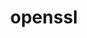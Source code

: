 ---
title: "openssl"
layout: cache
categories: [package, develop-2023-06-04]
meta: {"versions": ["1.1.1t"], "compilers": ["gcc@=11.1.0", "gcc@=11.3.0", "gcc@=12.1.0", "gcc@=12.3.0", "gcc@=7.3.1", "gcc@=7.5.0", "intel@=2021.9.0", "oneapi@=2023.0.0"], "oss": ["amzn2", "ubuntu18.04", "ubuntu20.04", "ubuntu22.04"], "platforms": ["linux"], "targets": ["aarch64", "icelake", "neoverse_n1", "neoverse_v1", "ppc64le", "x86_64", "x86_64_v3"], "stacks": ["aws-ahug", "aws-ahug-aarch64", "aws-isc", "aws-isc-aarch64", "aws-pcluster-icelake", "aws-pcluster-neoverse_n1", "aws-pcluster-neoverse_v1", "aws-pcluster-skylake", "build_systems", "data-vis-sdk", "e4s", "e4s-oneapi", "e4s-power", "gpu-tests", "ml-linux-x86_64-cpu", "ml-linux-x86_64-cuda", "ml-linux-x86_64-rocm", "radiuss", "radiuss-aws", "radiuss-aws-aarch64", "root", "tutorial"], "num_specs": 12, "num_specs_by_stack": {"radiuss-aws-aarch64": 2, "root": 12, "aws-ahug-aarch64": 2, "aws-isc-aarch64": 2, "aws-pcluster-skylake": 2, "aws-pcluster-icelake": 2, "aws-ahug": 1, "radiuss-aws": 1, "aws-isc": 1, "aws-pcluster-neoverse_v1": 1, "aws-pcluster-neoverse_n1": 1, "build_systems": 1, "radiuss": 1, "e4s-power": 1, "e4s-oneapi": 1, "data-vis-sdk": 1, "gpu-tests": 1, "e4s": 1, "ml-linux-x86_64-rocm": 1, "tutorial": 2, "ml-linux-x86_64-cpu": 1, "ml-linux-x86_64-cuda": 1}}
spec_details: [{"hash": "tzqoaldsyri2r3vr2efuez2ivktlbamc", "compiler": "gcc@=7.3.1", "versions": ["1.1.1t"], "os": "amzn2", "platform": "linux", "target": "aarch64", "variants": ["build_system=generic", "certs=mozilla", "~docs", "~shared"], "stacks": ["radiuss-aws-aarch64", "root", "aws-ahug-aarch64", "aws-isc-aarch64"], "size": "-", "tarball": "https://binaries.spack.io/develop-2023-06-04/build_cache/linux-amzn2-aarch64/gcc-7.3.1/openssl-1.1.1t/linux-amzn2-aarch64-gcc-7.3.1-openssl-1.1.1t-tzqoaldsyri2r3vr2efuez2ivktlbamc.spack"}, {"hash": "ot2pcwcbsnc43q7fulpivozg4twgou6t", "compiler": "gcc@=12.3.0", "versions": ["1.1.1t"], "os": "amzn2", "platform": "linux", "target": "icelake", "variants": ["build_system=generic", "certs=mozilla", "~docs", "~shared"], "stacks": ["aws-pcluster-skylake", "root", "aws-pcluster-icelake"], "size": "-", "tarball": "https://binaries.spack.io/develop-2023-06-04/build_cache/linux-amzn2-icelake/gcc-12.3.0/openssl-1.1.1t/linux-amzn2-icelake-gcc-12.3.0-openssl-1.1.1t-ot2pcwcbsnc43q7fulpivozg4twgou6t.spack"}, {"hash": "eyudctnne4n5746i2y352v6ltjuvsqyx", "compiler": "intel@=2021.9.0", "versions": ["1.1.1t"], "os": "amzn2", "platform": "linux", "target": "icelake", "variants": ["build_system=generic", "certs=mozilla", "~docs", "~shared"], "stacks": ["aws-pcluster-skylake", "root", "aws-pcluster-icelake"], "size": "-", "tarball": "https://binaries.spack.io/develop-2023-06-04/build_cache/linux-amzn2-icelake/intel-2021.9.0/openssl-1.1.1t/linux-amzn2-icelake-intel-2021.9.0-openssl-1.1.1t-eyudctnne4n5746i2y352v6ltjuvsqyx.spack"}, {"hash": "qc7jfzm62khjfcegrxirgpkxeukv2rjf", "compiler": "gcc@=7.3.1", "versions": ["1.1.1t"], "os": "amzn2", "platform": "linux", "target": "neoverse_n1", "variants": ["build_system=generic", "certs=mozilla", "~docs", "~shared"], "stacks": ["radiuss-aws-aarch64", "root", "aws-ahug-aarch64", "aws-isc-aarch64"], "size": "-", "tarball": "https://binaries.spack.io/develop-2023-06-04/build_cache/linux-amzn2-neoverse_n1/gcc-7.3.1/openssl-1.1.1t/linux-amzn2-neoverse_n1-gcc-7.3.1-openssl-1.1.1t-qc7jfzm62khjfcegrxirgpkxeukv2rjf.spack"}, {"hash": "bhr5j3l5wpztuftt6wywrql4hxvhjcof", "compiler": "gcc@=7.3.1", "versions": ["1.1.1t"], "os": "amzn2", "platform": "linux", "target": "x86_64_v3", "variants": ["build_system=generic", "certs=mozilla", "~docs", "~shared"], "stacks": ["aws-ahug", "radiuss-aws", "root", "aws-isc"], "size": "-", "tarball": "https://binaries.spack.io/develop-2023-06-04/build_cache/linux-amzn2-x86_64_v3/gcc-7.3.1/openssl-1.1.1t/linux-amzn2-x86_64_v3-gcc-7.3.1-openssl-1.1.1t-bhr5j3l5wpztuftt6wywrql4hxvhjcof.spack"}, {"hash": "faf6yrs4wru6b2jxdn7u4vz36htv3st4", "compiler": "gcc@=12.3.0", "versions": ["1.1.1t"], "os": "amzn2", "platform": "linux", "target": "neoverse_v1", "variants": ["build_system=generic", "certs=mozilla", "~docs", "~shared"], "stacks": ["aws-pcluster-neoverse_v1", "root", "aws-pcluster-neoverse_n1"], "size": "-", "tarball": "https://binaries.spack.io/develop-2023-06-04/build_cache/linux-amzn2-neoverse_v1/gcc-12.3.0/openssl-1.1.1t/linux-amzn2-neoverse_v1-gcc-12.3.0-openssl-1.1.1t-faf6yrs4wru6b2jxdn7u4vz36htv3st4.spack"}, {"hash": "5hqnnr2nbyhcy6kkllpjkdoypx4fjs5s", "compiler": "gcc@=7.5.0", "versions": ["1.1.1t"], "os": "ubuntu18.04", "platform": "linux", "target": "x86_64_v3", "variants": ["build_system=generic", "certs=mozilla", "~docs", "~shared"], "stacks": ["build_systems", "root", "radiuss"], "size": "-", "tarball": "https://binaries.spack.io/develop-2023-06-04/build_cache/linux-ubuntu18.04-x86_64_v3/gcc-7.5.0/openssl-1.1.1t/linux-ubuntu18.04-x86_64_v3-gcc-7.5.0-openssl-1.1.1t-5hqnnr2nbyhcy6kkllpjkdoypx4fjs5s.spack"}, {"hash": "ofzj4xfdbjyfd4w4j3ybiz4rlzkmku2o", "compiler": "gcc@=11.1.0", "versions": ["1.1.1t"], "os": "ubuntu20.04", "platform": "linux", "target": "ppc64le", "variants": ["build_system=generic", "certs=mozilla", "~docs", "~shared"], "stacks": ["root", "e4s-power"], "size": "-", "tarball": "https://binaries.spack.io/develop-2023-06-04/build_cache/linux-ubuntu20.04-ppc64le/gcc-11.1.0/openssl-1.1.1t/linux-ubuntu20.04-ppc64le-gcc-11.1.0-openssl-1.1.1t-ofzj4xfdbjyfd4w4j3ybiz4rlzkmku2o.spack"}, {"hash": "i26denbw6lsqrvyulikzvvjf3nkpwqzs", "compiler": "oneapi@=2023.0.0", "versions": ["1.1.1t"], "os": "ubuntu20.04", "platform": "linux", "target": "x86_64", "variants": ["build_system=generic", "certs=mozilla", "~docs", "~shared"], "stacks": ["root", "e4s-oneapi"], "size": "-", "tarball": "https://binaries.spack.io/develop-2023-06-04/build_cache/linux-ubuntu20.04-x86_64/oneapi-2023.0.0/openssl-1.1.1t/linux-ubuntu20.04-x86_64-oneapi-2023.0.0-openssl-1.1.1t-i26denbw6lsqrvyulikzvvjf3nkpwqzs.spack"}, {"hash": "53hozjdykoyjlzohkzwoxzdjv5fynz4f", "compiler": "gcc@=11.1.0", "versions": ["1.1.1t"], "os": "ubuntu20.04", "platform": "linux", "target": "x86_64_v3", "variants": ["build_system=generic", "certs=mozilla", "~docs", "~shared"], "stacks": ["data-vis-sdk", "gpu-tests", "root", "e4s"], "size": "-", "tarball": "https://binaries.spack.io/develop-2023-06-04/build_cache/linux-ubuntu20.04-x86_64_v3/gcc-11.1.0/openssl-1.1.1t/linux-ubuntu20.04-x86_64_v3-gcc-11.1.0-openssl-1.1.1t-53hozjdykoyjlzohkzwoxzdjv5fynz4f.spack"}, {"hash": "w2by2b2vepifq7xzrf527sjpw5mjluyu", "compiler": "gcc@=11.3.0", "versions": ["1.1.1t"], "os": "ubuntu22.04", "platform": "linux", "target": "x86_64_v3", "variants": ["build_system=generic", "certs=mozilla", "~docs", "~shared"], "stacks": ["root", "ml-linux-x86_64-rocm", "tutorial", "ml-linux-x86_64-cpu", "ml-linux-x86_64-cuda"], "size": "-", "tarball": "https://binaries.spack.io/develop-2023-06-04/build_cache/linux-ubuntu22.04-x86_64_v3/gcc-11.3.0/openssl-1.1.1t/linux-ubuntu22.04-x86_64_v3-gcc-11.3.0-openssl-1.1.1t-w2by2b2vepifq7xzrf527sjpw5mjluyu.spack"}, {"hash": "7dyvgorjnxe4okhgr4zd4kso7iottavu", "compiler": "gcc@=12.1.0", "versions": ["1.1.1t"], "os": "ubuntu22.04", "platform": "linux", "target": "x86_64_v3", "variants": ["build_system=generic", "certs=mozilla", "~docs", "~shared"], "stacks": ["tutorial", "root"], "size": "-", "tarball": "https://binaries.spack.io/develop-2023-06-04/build_cache/linux-ubuntu22.04-x86_64_v3/gcc-12.1.0/openssl-1.1.1t/linux-ubuntu22.04-x86_64_v3-gcc-12.1.0-openssl-1.1.1t-7dyvgorjnxe4okhgr4zd4kso7iottavu.spack"}]
---